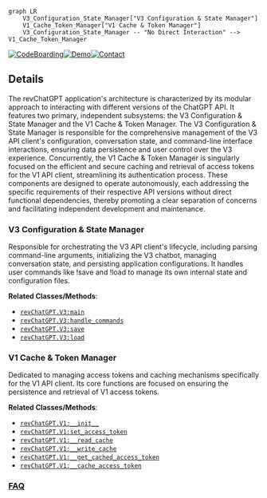 ```mermaid
graph LR
    V3_Configuration_State_Manager["V3 Configuration & State Manager"]
    V1_Cache_Token_Manager["V1 Cache & Token Manager"]
    V3_Configuration_State_Manager -- "No Direct Interaction" --> V1_Cache_Token_Manager
```

[![CodeBoarding](https://img.shields.io/badge/Generated%20by-CodeBoarding-9cf?style=flat-square)](https://github.com/CodeBoarding/GeneratedOnBoardings)[![Demo](https://img.shields.io/badge/Try%20our-Demo-blue?style=flat-square)](https://www.codeboarding.org/demo)[![Contact](https://img.shields.io/badge/Contact%20us%20-%20contact@codeboarding.org-lightgrey?style=flat-square)](mailto:contact@codeboarding.org)

## Details

The revChatGPT application's architecture is characterized by its modular approach to interacting with different versions of the ChatGPT API. It features two primary, independent subsystems: the V3 Configuration & State Manager and the V1 Cache & Token Manager. The V3 Configuration & State Manager is responsible for the comprehensive management of the V3 API client's configuration, conversation state, and command-line interface interactions, ensuring data persistence and user control over the V3 experience. Concurrently, the V1 Cache & Token Manager is singularly focused on the efficient and secure caching and retrieval of access tokens for the V1 API client, streamlining its authentication process. These components are designed to operate autonomously, each addressing the specific requirements of their respective API versions without direct functional dependencies, thereby promoting a clear separation of concerns and facilitating independent development and maintenance.

### V3 Configuration & State Manager
Responsible for orchestrating the V3 API client's lifecycle, including parsing command-line arguments, initializing the V3 chatbot, managing conversation state, and persisting application configurations. It handles user commands like !save and !load to manage its own internal state and configuration files.


**Related Classes/Methods**:

- <a href="https://github.com/acheong08/ChatGPT/blob/main/src/revChatGPT/V3.py" target="_blank" rel="noopener noreferrer">`revChatGPT.V3:main`</a>
- <a href="https://github.com/acheong08/ChatGPT/blob/main/src/revChatGPT/V3.py" target="_blank" rel="noopener noreferrer">`revChatGPT.V3:handle_commands`</a>
- <a href="https://github.com/acheong08/ChatGPT/blob/main/src/revChatGPT/V3.py" target="_blank" rel="noopener noreferrer">`revChatGPT.V3:save`</a>
- <a href="https://github.com/acheong08/ChatGPT/blob/main/src/revChatGPT/V3.py" target="_blank" rel="noopener noreferrer">`revChatGPT.V3:load`</a>


### V1 Cache & Token Manager
Dedicated to managing access tokens and caching mechanisms specifically for the V1 API client. Its core functions are focused on ensuring the persistence and retrieval of V1 access tokens.


**Related Classes/Methods**:

- <a href="https://github.com/acheong08/ChatGPT/blob/main/src/revChatGPT/V1.py" target="_blank" rel="noopener noreferrer">`revChatGPT.V1:__init__`</a>
- <a href="https://github.com/acheong08/ChatGPT/blob/main/src/revChatGPT/V1.py" target="_blank" rel="noopener noreferrer">`revChatGPT.V1:set_access_token`</a>
- <a href="https://github.com/acheong08/ChatGPT/blob/main/src/revChatGPT/V1.py" target="_blank" rel="noopener noreferrer">`revChatGPT.V1:__read_cache`</a>
- <a href="https://github.com/acheong08/ChatGPT/blob/main/src/revChatGPT/V1.py" target="_blank" rel="noopener noreferrer">`revChatGPT.V1:__write_cache`</a>
- <a href="https://github.com/acheong08/ChatGPT/blob/main/src/revChatGPT/V1.py" target="_blank" rel="noopener noreferrer">`revChatGPT.V1:__get_cached_access_token`</a>
- <a href="https://github.com/acheong08/ChatGPT/blob/main/src/revChatGPT/V1.py" target="_blank" rel="noopener noreferrer">`revChatGPT.V1:__cache_access_token`</a>




### [FAQ](https://github.com/CodeBoarding/GeneratedOnBoardings/tree/main?tab=readme-ov-file#faq)